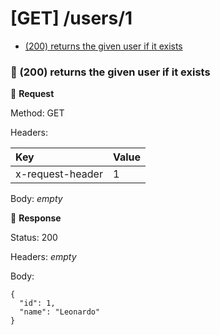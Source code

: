 # [GET] /users/1

* [(200) returns the given user if it exists](#8c49c58e-f04c-4ea0-b4b7-82d7f6c9e46c)

### :chicken: (200) returns the given user if it exists <a name="8c49c58e-f04c-4ea0-b4b7-82d7f6c9e46c"></a>

:egg: **Request**

Method: GET

Headers:

| Key | Value |
| :--- | :--- |
| x-request-header | 1 |


Body: _empty_


:hatching_chick: **Response**

Status: 200

Headers: _empty_

Body:

```
{
  "id": 1,
  "name": "Leonardo"
}
```
